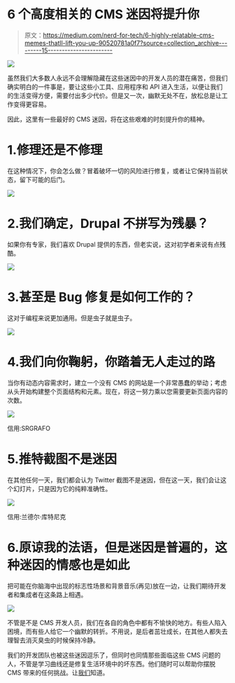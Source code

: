 # 6 个高度相关的 CMS 迷因将提升你

> 原文：<https://medium.com/nerd-for-tech/6-highly-relatable-cms-memes-thatll-lift-you-up-90520781a0f7?source=collection_archive---------15----------------------->

![](img/28bd490bf6e52d6ba1e9b2a05633b0e6.png)

虽然我们大多数人永远不会理解隐藏在这些迷因中的开发人员的潜在痛苦，但我们确实明白的一件事是，要让这些小工具、应用程序和 API 进入生活，以便让我们的生活变得方便，需要付出多少代价。但是又一次，幽默无处不在，放松总是让工作变得更容易。

因此，这里有一些最好的 CMS 迷因，将在这些艰难的时刻提升你的精神。

# 1.修理还是不修理

在这种情况下，你会怎么做？冒着破坏一切的风险进行修复，或者让它保持当前状态，留下可能的后门。

![](img/82e444c40aaad69d4084d3f6da2930d4.png)

# 2.我们确定，Drupal 不拼写为残暴？

如果你有专家，我们喜欢 Drupal 提供的东西，但老实说，这对初学者来说有点残酷。

![](img/a3acd8182e49e10a0d8b93ecf122e7f0.png)

# 3.甚至是 Bug 修复是如何工作的？

这对于编程来说更加通用。但是虫子就是虫子。

![](img/91aacad715a023ad358e5dd6d881e339.png)

# 4.我们向你鞠躬，你踏着无人走过的路

当你有动态内容需求时，建立一个没有 CMS 的网站是一个非常愚蠢的举动；考虑从头开始构建整个页面结构和元素。现在，将这一努力乘以您需要更新页面内容的次数。

![](img/23548da609317f62983f7af651a4c4bf.png)

信用:SRGRAFO

# 5.推特截图不是迷因

在其他任何一天，我们都会认为 Twitter 截图不是迷因，但在这一天，我们会让这个幻灯片，只是因为它的纯粹准确性。

![](img/aab8c0e8344b9adbc6afc7b73659ee6c.png)

信用:兰德尔·库特尼克

# 6.原谅我的法语，但是迷因是普遍的，这种迷因的情感也是如此

把可能在你脑海中出现的标志性场景和背景音乐(再见)放在一边，让我们期待开发者和集成者在这条路上相遇。

![](img/a37d5e95d18c98842f973b0c3dba56d5.png)

不管是不是 CMS 开发人员，我们在各自的角色中都有不愉快的地方。有些人陷入困境，而有些人给它一个幽默的转折。不用说，是后者茁壮成长，在其他人都失去理智去消灭臭虫的时候保持冷静。

我们的开发团队也被这些迷因逗乐了，但同时也同情那些面临这些 CMS 问题的人，不管是学习曲线还是修复生活环境中的坏东西。他们随时可以帮助你摆脱 CMS 带来的任何挑战。让[我们](https://www.galaxyweblinks.com/contactus/)知道。